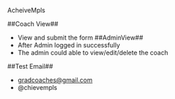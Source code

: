 
AcheiveMpls

##Coach View##
* View and submit the form
##AdminView##
* After Admin logged in successfully
* The admin could able to view/edit/delete the coach

##Test Email##
* gradcoaches@gmail.com
* @chievempls
